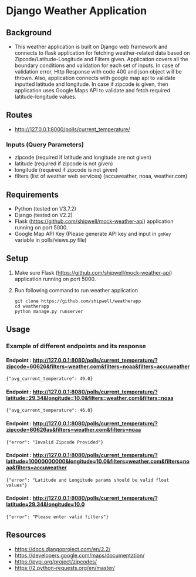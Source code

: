 # Django Weather Application

## Background

* This weather application is built on Django web framework and connects to flask application for fetching weather-related data based on Zipcode/Latitude-Longitude and Filters given. Application covers all the boundary conditions and validation for each set of inputs. In case of validation error, Http Response with code 400 and json object will be thrown. Also, application connects with google map api to validate inputted latitude and longitude. In case if zipcode is given, then application uses Google Maps API to validate and fetch required latitude-longitude values. 

## Routes

* http://127.0.0.1:8000/polls/current_temperature/

### Inputs (Query Parameters)

* zipcode (required if latitude and longitude are not given)
* latitude (required if zipcode is not given)
* longitude (required if zipcode is not given)
* filters (list of weather web services) (accuweather, noaa, weather.com)

## Requirements

* Python (tested on V3.7.2)
* Django (tested on V2.2)
* Flask (https://github.com/shipwell/mock-weather-api) application running on port 5000.
* Google Map API Key (Please generate API key and input in `gmKey` variable in polls/views.py file)

## Setup

1) Make sure Flask (https://github.com/shipwell/mock-weather-api) application running on port 5000.
2) Run following command to run weather application

    ```
    git clone https://github.com/shipwell/weatherapp
    cd weatherapp
    python manage.py runserver 
    ```

## Usage

### Example of different endpoints and its response

#### Endpoint : http://127.0.0.1:8080/polls/current_temperature/?zipcode=60626&filters=weather.com&filters=noaa&filters=accuweather
```
{"avg_current_temperature": 49.0}
```

#### Endpoint : http://127.0.0.1:8080/polls/current_temperature/?latitude=29.34&longitude=10.0&filters=weather.com&filters=noaa
```
{"avg_current_temperature": 46.0}
```

#### Endpoint : http://127.0.0.1:8080/polls/current_temperature/?zipcode=60626as&filters=weather.com&filters=noaa
```
{"error": "Invalid Zipcode Provided"}
```

#### Endpoint : http://127.0.0.1:8080/polls/current_temperature/?latitude=10000000000&longitude=10.0&filters=weather.com&filters=noaa&filters=accuweather
```
{"error": "Latitude and Longitude params should be valid float values"}
```

#### Endpoint : http://127.0.0.1:8080/polls/current_temperature/?latitude=29.34&longitude=10.0
```
{"error": "Please enter valid filters"}
```


## Resources 

- https://docs.djangoproject.com/en/2.2/
- https://developers.google.com/maps/documentation/
- https://pypi.org/project/zipcodes/
- https://2.python-requests.org/en/master/



